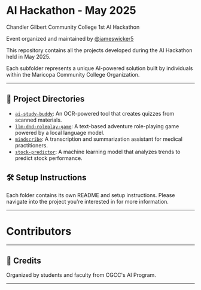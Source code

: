 # AI Hackathon - May 2025

Chandler Gilbert Community College 1st AI Hackathon

Event organized and maintained by [@jameswicker5](https://github.com/jameswicker5)

This repository contains all the projects developed during the AI Hackathon held in May 2025. 

Each subfolder represents a unique AI-powered solution built by individuals within the Maricopa Community College Organization.

------------------------------------

## 📁 Project Directories

- [`ai-study-buddy`](./ai-study-buddy): An OCR-powered tool that creates quizzes from scanned materials.
- [`llm-dnd-roleplay-game`](./llm-dnd-roleplay-game): A text-based adventure role-playing game powered by a local language model.
- [`mindscribe`](./mindscribe): A transcription and summarization assistant for medical practitioners.
- [`stock-predictor`](./stock-predictor): A machine learning model that analyzes trends to predict stock performance.

## 🛠️ Setup Instructions

Each folder contains its own README and setup instructions. Please navigate into the project you're interested in for more information.

------------------------------------

# Contributors



------------------------------------

## 👥 Credits

Organized by students and faculty from CGCC's AI Program.


------------------------------------
